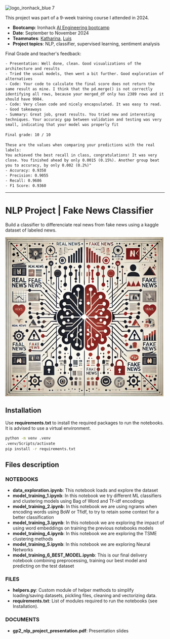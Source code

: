 ![logo_ironhack_blue 7](https://user-images.githubusercontent.com/23629340/40541063-a07a0a8a-601a-11e8-91b5-2f13e4e6b441.png)

This project was part of a 9-week training course I attended in 2024.
- **Bootcamp**: Ironhack [AI Engineering bootcamp](https://www.ironhack.com/de-en/artificial-intelligence/remote)
- **Date**: September to November 2024
- **Teammates**: [Katharina](https://github.com/Katharina-code), [Luis](https://github.com/luislague)
- **Project topics**: NLP, classifier, supervised learning, sentiment analysis

Final Grade and teacher's feedback:
```
- Presentation: Well done, clean. Good visualizations of the architecture and results
- Tried the usual models, then went a bit further. Good exploration of alternatives
- Code: Your code to calculate the final score does not return the same result as mine. I think that the pd.merge() is not correctly identifying all rows, because your merged_df only has 2389 rows and it should have 9984.
- Code: Very clean code and nicely encapsulated. It was easy to read.
- Good takeaways
- Summary: Great job, great results. You tried new and interesting techniques. Your accuracy gap between validation and testing was very small, indicating that your model was properly fit

Final grade: 10 / 10

These are the values when comparing your predictions with the real labels:  
You achieved the best recall in class, congratulations! It was very close. You finished ahead by only 0.0015 (0.15%). Another group beat you to accuracy, by only 0.002 (0.2%)"
- Accuracy: 0.9358
- Precision: 0.9055
- Recall: 0.9686
- F1 Score: 0.9360
```

----

# NLP Project | Fake News Classifier

Build a classifier to differenciate real news from fake news using a kaggle dataset of labeled news.

<img src="readme/readme_intro.png" width=500>

## Installation
Use **requirements.txt** to install the required packages to run the notebooks. It is advised to use a virtual environment.
```bash
python -m venv .venv
.venv/Scripts/activate
pip install -r requirements.txt
```

## Files description

### NOTEBOOKS
- **data_exploration.ipynb**: This notebook loads and explore the dataset
- **model_training_1.ipynb**: In this notebook we try different ML classifiers and clustering models using Bag of Word and Tf-idf encodings
- **model_training_2.ipynb**: In this notebook we are using ngrams when encoding words using BoW or Tfidf, to try to retain some context for a better classification
- **model_training_3.ipynb**: In this notebook we are exploring the impact of using word embeddings on training the previous notebooks models
- **model_training_4.ipynb**: In this notebook we are exploring the TSME clustering methods
- **model_training_5.ipynb**: In this notebook we are exploring Neural Networks
- **model_training_6_BEST_MODEL.ipynb**: This is our final delivery notebook combining preprocessing, training our best model and predicting on the test dataset

### FILES
- **helpers.py**: Custom module of helper methods to simplify loading/saving datasets, pickling files, cleaning and vectorizing data.
- **requirements.txt**: List of modules required to run the notebooks (see Installation).

### DOCUMENTS
- **gp2_nlp_project_presentation.pdf**: Presentation slides
